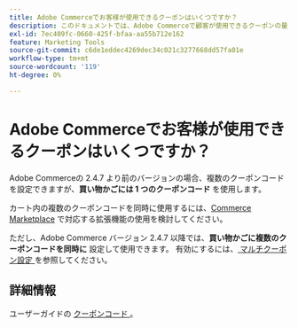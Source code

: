 ```yaml
---
title: Adobe Commerceでお客様が使用できるクーポンはいくつですか？
description: このドキュメントでは、Adobe Commerceで顧客が使用できるクーポンの量を説明します。
exl-id: 7ec409fc-0660-425f-bfaa-aa55b712e162
feature: Marketing Tools
source-git-commit: c6de1eddec4269dec34c021c3277668dd57fa01e
workflow-type: tm+mt
source-wordcount: '119'
ht-degree: 0%

---
```


# Adobe Commerceでお客様が使用できるクーポンはいくつですか？

Adobe Commerceの 2.4.7 より前のバージョンの場合、複数のクーポンコードを設定できますが、**買い物かごには 1 つのクーポンコード** を使用します。

カート内の複数のクーポンコードを同時に使用するには、[Commerce Marketplace](https://marketplace.magento.com/) で対応する拡張機能の使用を検討してください。

ただし、Adobe Commerce バージョン 2.4.7 以降では、**買い物かごに複数のクーポンコードを同時に** 設定して使用できます。 有効にするには、[ マルチクーポン設定 ](https://experienceleague.adobe.com/ja/docs/commerce-admin/config/sales/sales#multicoupon-settings) を参照してください。

## 詳細情報

ユーザーガイドの [ クーポンコード ](https://experienceleague.adobe.com/docs/commerce-admin/marketing/promotions/cart-rules/price-rules-cart-coupon.html?lang=ja)。
